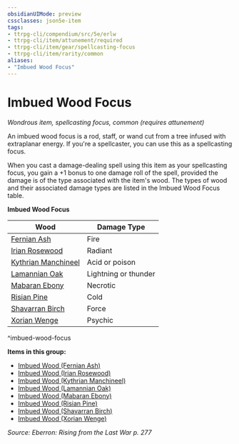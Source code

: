 ```yaml
---
obsidianUIMode: preview
cssclasses: json5e-item
tags:
- ttrpg-cli/compendium/src/5e/erlw
- ttrpg-cli/item/attunement/required
- ttrpg-cli/item/gear/spellcasting-focus
- ttrpg-cli/item/rarity/common
aliases: 
- "Imbued Wood Focus"
---
```

# Imbued Wood Focus
*Wondrous item, spellcasting focus, common (requires attunement)*  



An imbued wood focus is a rod, staff, or wand cut from a tree infused with extraplanar energy. If you're a spellcaster, you can use this as a spellcasting focus.

When you cast a damage-dealing spell using this item as your spellcasting focus, you gain a +1 bonus to one damage roll of the spell, provided the damage is of the type associated with the item's wood. The types of wood and their associated damage types are listed in the Imbued Wood Focus table.

**Imbued Wood Focus**

| Wood | Damage Type |
|------|-------------|
| [Fernian Ash](Інструменти%20ДМ/CLI/items/imbued-wood-fernian-ash-erlw.md) | Fire |
| [Irian Rosewood](Інструменти%20ДМ/CLI/items/imbued-wood-irian-rosewood-erlw.md) | Radiant |
| [Kythrian Manchineel](Інструменти%20ДМ/CLI/items/imbued-wood-kythrian-manchineel-erlw.md) | Acid or poison |
| [Lamannian Oak](Інструменти%20ДМ/CLI/items/imbued-wood-lamannian-oak-erlw.md) | Lightning or thunder |
| [Mabaran Ebony](Інструменти%20ДМ/CLI/items/imbued-wood-mabaran-ebony-erlw.md) | Necrotic |
| [Risian Pine](Інструменти%20ДМ/CLI/items/imbued-wood-risian-pine-erlw.md) | Cold |
| [Shavarran Birch](Інструменти%20ДМ/CLI/items/imbued-wood-shavarran-birch-erlw.md) | Force |
| [Xorian Wenge](Інструменти%20ДМ/CLI/items/imbued-wood-xorian-wenge-erlw.md) | Psychic |
^imbued-wood-focus

**Items in this group:**

- [Imbued Wood (Fernian Ash)](Інструменти%20ДМ/CLI/items/imbued-wood-fernian-ash-erlw.md)
- [Imbued Wood (Irian Rosewood)](Інструменти%20ДМ/CLI/items/imbued-wood-irian-rosewood-erlw.md)
- [Imbued Wood (Kythrian Manchineel)](Інструменти%20ДМ/CLI/items/imbued-wood-kythrian-manchineel-erlw.md)
- [Imbued Wood (Lamannian Oak)](Інструменти%20ДМ/CLI/items/imbued-wood-lamannian-oak-erlw.md)
- [Imbued Wood (Mabaran Ebony)](Інструменти%20ДМ/CLI/items/imbued-wood-mabaran-ebony-erlw.md)
- [Imbued Wood (Risian Pine)](Інструменти%20ДМ/CLI/items/imbued-wood-risian-pine-erlw.md)
- [Imbued Wood (Shavarran Birch)](Інструменти%20ДМ/CLI/items/imbued-wood-shavarran-birch-erlw.md)
- [Imbued Wood (Xorian Wenge)](Інструменти%20ДМ/CLI/items/imbued-wood-xorian-wenge-erlw.md)

*Source: Eberron: Rising from the Last War p. 277*